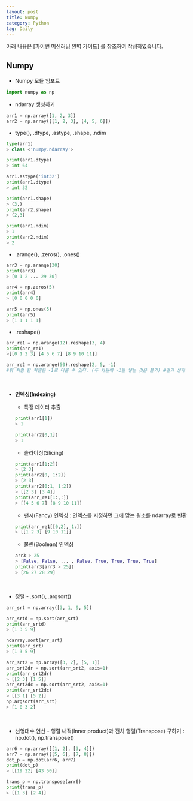 ```yaml
---
layout: post
title: Numpy
category: Python
tag: Daily
---
```


 

아래 내용은 [파이썬 머신러닝 완벽 가이드] 를 참조하여 작성하였습니다.



## Numpy



- Numpy 모듈 임포트

```python
import numpy as np
```

- ndarray 생성하기

```python
arr1 = np.array([1, 2, 3])
arr2 = np.array([[1, 2, 3], [4, 5, 6]])
```

- type(), .dtype, .astype, .shape, .ndim

```python
type(arr1)
> class <'numpy.ndarray'>

print(arr1.dtype)
> int 64

arr1.astype('int32')
print(arr1.dtype)
> int 32

print(arr1.shape)
> (3,)
print(arr2.shape)
> (2,3)

print(arr1.ndim)
> 1
print(arr2.ndim)
> 2
```

- .arange(), .zeros(), .ones()

```python
arr3 = np.arange(30)
print(arr3)
> [0 1 2 ... 29 30]

arr4 = np.zeros(5)
print(arr4)
> [0 0 0 0 0]

arr5 = np.ones(5)
print(arr5)
> [1 1 1 1 1]
```

- .reshape()

```python
arr_re1 = np.arange(12).reshape(3, 4)
print(arr_re1)
>[[0 1 2 3] [4 5 6 7] [8 9 10 11]]

arr_re2 = np.arange(50).reshape(2, 5, -1)
#위 처럼 한 차원은 -1로 다룰 수 있다. (두 차원에 -1을 넣는 것은 불가) #결과 생략
```

<br/>

- __인덱싱(Indexing)__

  - 특정 데이터 추출

  ```python
  print(arr1[1])
  > 1
  
  print(arr2[0,1])
  > 1
  ```

  - 슬라이싱(Slicing)

  ```python
  print(arr1[1:2])
  > [2 3]
  print(arr2[0, 1:2])
  > [2 3]
  print(arr2[0:1, 1:2])
  > [[2 3] [3 4]]
  print(arr_re1[1:,:])
  > [[4 5 6 7] [8 9 10 11]]
  ```

  - 팬시(Fancy) 인덱싱 : 인덱스를 지정하면 그에 맞는 원소를 ndarray로 반환

  ```python
  print(arr_re1[[0,2], 1:])
  > [[1 2 3] [9 10 11]]
  ```

  - 불린(Boolean) 인덱싱

  ```python
  arr3 > 25
  > [False, False, ... , False, True, True, True, True]
  print(arr3[arr3 > 25])
  > [26 27 28 29]
  ```

<br/>

- 정렬 - .sort(), .argsort()

```python
arr_srt = np.array([3, 1, 9, 5])

arr_srtd = np.sort(arr_srt)
print(arr_srtd)
> [1 3 5 9]

ndarray.sort(arr_srt)
print(arr_srt)
> [1 3 5 9]

arr_srt2 = np.array([3, 2], [5, 1])
arr_srt2dr = np.sort(arr_srt2, axis=1)
print(arr_srt2dr)
> [[2 3] [1 5]]
arr_srt2dc = np.sort(arr_srt2, axis=1)
print(arr_srt2dc)
> [[3 1] [5 2]]
np.argsort(arr_srt)
> [1 0 3 2]
```

<br/>

- 선형대수 연산 - 행렬 내적(Inner product)과 전치 행렬(Transpose) 구하기 : np.dot(), np.transpose()

```python
arr6 = np.array([[1, 2], [3, 4]])
arr7 = np.array([[5, 6], [7, 8]])
dot_p = np.dot(arr6, arr7)
print(dot_p)
> [[19 22] [43 50]]

trans_p = np.transpose(arr6)
print(trans_p)
> [[1 3] [2 4]]
```



